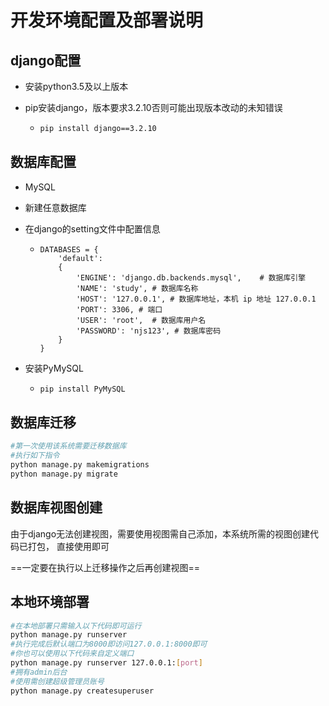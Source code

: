 # 开发环境配置及部署说明

## django配置

* 安装python3.5及以上版本

* pip安装django，版本要求3.2.10否则可能出现版本改动的未知错误

  * ```bash
    pip install django==3.2.10
    ```

## 数据库配置

* MySQL

* 新建任意数据库

* 在django的setting文件中配置信息

  * ```django
    DATABASES = {
        'default':
        {
            'ENGINE': 'django.db.backends.mysql',    # 数据库引擎
            'NAME': 'study', # 数据库名称
            'HOST': '127.0.0.1', # 数据库地址，本机 ip 地址 127.0.0.1
            'PORT': 3306, # 端口
            'USER': 'root',  # 数据库用户名
            'PASSWORD': 'njs123', # 数据库密码
        }
    }
    ```

* 安装PyMySQL

  * ```bash
    pip install PyMySQL
    ```



## 数据库迁移

```bash
#第一次使用该系统需要迁移数据库
#执行如下指令
python manage.py makemigrations
python manage.py migrate
```



## 数据库视图创建

由于django无法创建视图，需要使用视图需自己添加，本系统所需的视图创建代码已打包， 直接使用即可

==一定要在执行以上迁移操作之后再创建视图==



## 本地环境部署

```bash
#在本地部署只需输入以下代码即可运行
python manage.py runserver
#执行完成后默认端口为8000即访问127.0.0.1:8000即可
#你也可以使用以下代码来自定义端口
python manage.py runserver 127.0.0.1:[port]
#拥有admin后台
#使用需创建超级管理员账号
python manage.py createsuperuser
```

